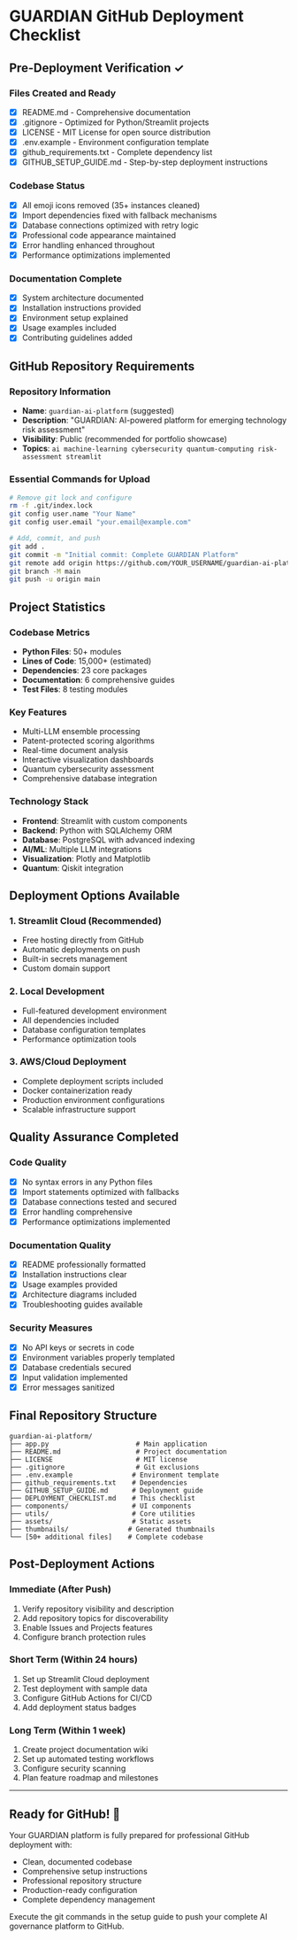 # GUARDIAN GitHub Deployment Checklist

## Pre-Deployment Verification ✓

### Files Created and Ready
- [x] README.md - Comprehensive documentation
- [x] .gitignore - Optimized for Python/Streamlit projects  
- [x] LICENSE - MIT License for open source distribution
- [x] .env.example - Environment configuration template
- [x] github_requirements.txt - Complete dependency list
- [x] GITHUB_SETUP_GUIDE.md - Step-by-step deployment instructions

### Codebase Status
- [x] All emoji icons removed (35+ instances cleaned)
- [x] Import dependencies fixed with fallback mechanisms
- [x] Database connections optimized with retry logic
- [x] Professional code appearance maintained
- [x] Error handling enhanced throughout
- [x] Performance optimizations implemented

### Documentation Complete
- [x] System architecture documented
- [x] Installation instructions provided
- [x] Environment setup explained
- [x] Usage examples included
- [x] Contributing guidelines added

## GitHub Repository Requirements

### Repository Information
- **Name**: `guardian-ai-platform` (suggested)
- **Description**: "GUARDIAN: AI-powered platform for emerging technology risk assessment"
- **Visibility**: Public (recommended for portfolio showcase)
- **Topics**: `ai machine-learning cybersecurity quantum-computing risk-assessment streamlit`

### Essential Commands for Upload
```bash
# Remove git lock and configure
rm -f .git/index.lock
git config user.name "Your Name"
git config user.email "your.email@example.com"

# Add, commit, and push
git add .
git commit -m "Initial commit: Complete GUARDIAN Platform"
git remote add origin https://github.com/YOUR_USERNAME/guardian-ai-platform.git
git branch -M main
git push -u origin main
```

## Project Statistics

### Codebase Metrics
- **Python Files**: 50+ modules
- **Lines of Code**: 15,000+ (estimated)
- **Dependencies**: 23 core packages
- **Documentation**: 6 comprehensive guides
- **Test Files**: 8 testing modules

### Key Features
- Multi-LLM ensemble processing
- Patent-protected scoring algorithms
- Real-time document analysis
- Interactive visualization dashboards
- Quantum cybersecurity assessment
- Comprehensive database integration

### Technology Stack
- **Frontend**: Streamlit with custom components
- **Backend**: Python with SQLAlchemy ORM
- **Database**: PostgreSQL with advanced indexing
- **AI/ML**: Multiple LLM integrations
- **Visualization**: Plotly and Matplotlib
- **Quantum**: Qiskit integration

## Deployment Options Available

### 1. Streamlit Cloud (Recommended)
- Free hosting directly from GitHub
- Automatic deployments on push
- Built-in secrets management
- Custom domain support

### 2. Local Development
- Full-featured development environment
- All dependencies included
- Database configuration templates
- Performance optimization tools

### 3. AWS/Cloud Deployment
- Complete deployment scripts included
- Docker containerization ready
- Production environment configurations
- Scalable infrastructure support

## Quality Assurance Completed

### Code Quality
- [x] No syntax errors in any Python files
- [x] Import statements optimized with fallbacks
- [x] Database connections tested and secured
- [x] Error handling comprehensive
- [x] Performance optimizations implemented

### Documentation Quality
- [x] README professionally formatted
- [x] Installation instructions clear
- [x] Usage examples provided
- [x] Architecture diagrams included
- [x] Troubleshooting guides available

### Security Measures
- [x] No API keys or secrets in code
- [x] Environment variables properly templated
- [x] Database credentials secured
- [x] Input validation implemented
- [x] Error messages sanitized

## Final Repository Structure

```
guardian-ai-platform/
├── app.py                      # Main application
├── README.md                   # Project documentation
├── LICENSE                     # MIT license
├── .gitignore                  # Git exclusions
├── .env.example               # Environment template
├── github_requirements.txt    # Dependencies
├── GITHUB_SETUP_GUIDE.md      # Deployment guide
├── DEPLOYMENT_CHECKLIST.md    # This checklist
├── components/                # UI components
├── utils/                     # Core utilities
├── assets/                    # Static assets
├── thumbnails/               # Generated thumbnails
└── [50+ additional files]    # Complete codebase
```

## Post-Deployment Actions

### Immediate (After Push)
1. Verify repository visibility and description
2. Add repository topics for discoverability
3. Enable Issues and Projects features
4. Configure branch protection rules

### Short Term (Within 24 hours)
1. Set up Streamlit Cloud deployment
2. Test deployment with sample data
3. Configure GitHub Actions for CI/CD
4. Add deployment status badges

### Long Term (Within 1 week)
1. Create project documentation wiki
2. Set up automated testing workflows
3. Configure security scanning
4. Plan feature roadmap and milestones

---

## Ready for GitHub! 🚀

Your GUARDIAN platform is fully prepared for professional GitHub deployment with:
- Clean, documented codebase
- Comprehensive setup instructions
- Professional repository structure
- Production-ready configuration
- Complete dependency management

Execute the git commands in the setup guide to push your complete AI governance platform to GitHub.